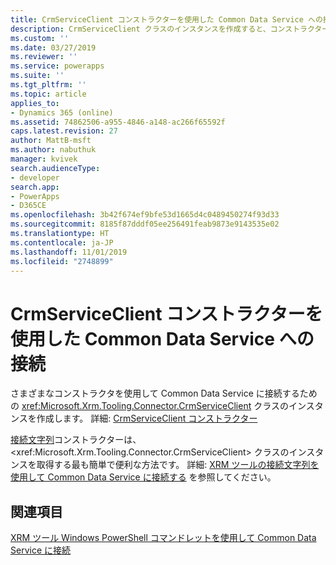 ```yaml
---
title: CrmServiceClient コンストラクターを使用した Common Data Service への接続 (Common Data Service)| Microsoft Docs
description: CrmServiceClient クラスのインスタンスを作成すると、コンストラクターの 1 つを使用して Common Data Service に接続できます。
ms.custom: ''
ms.date: 03/27/2019
ms.reviewer: ''
ms.service: powerapps
ms.suite: ''
ms.tgt_pltfrm: ''
ms.topic: article
applies_to:
- Dynamics 365 (online)
ms.assetid: 74862506-a955-4846-a148-ac266f65592f
caps.latest.revision: 27
author: MattB-msft
ms.author: nabuthuk
manager: kvivek
search.audienceType:
- developer
search.app:
- PowerApps
- D365CE
ms.openlocfilehash: 3b42f674ef9bfe53d1665d4c0489450274f93d33
ms.sourcegitcommit: 8185f87dddf05ee256491feab9873e9143535e02
ms.translationtype: HT
ms.contentlocale: ja-JP
ms.lasthandoff: 11/01/2019
ms.locfileid: "2748899"
---
```

# <a name="use-crmserviceclient-constructors-to-connect-to-common-data-service"></a>CrmServiceClient コンストラクターを使用した Common Data Service への接続

さまざまなコンストラクタを使用して Common Data Service に接続するための <xref:Microsoft.Xrm.Tooling.Connector.CrmServiceClient> クラスのインスタンスを作成します。 詳細: [CrmServiceClient コンストラクター](https://docs.microsoft.com/dotnet/api/microsoft.xrm.tooling.connector.crmserviceclient.-ctor)

[接続文字列](https://docs.microsoft.com/dotnet/api/microsoft.xrm.tooling.connector.crmserviceclient.-ctor?view=dynamics-xrmtooling-ce-9#Microsoft_Xrm_Tooling_Connector_CrmServiceClient__ctor_System_String_)コンストラクターは、<xref:Microsoft.Xrm.Tooling.Connector.CrmServiceClient> クラスのインスタンスを取得する最も簡単で便利な方法です。 詳細: [XRM ツールの接続文字列を使用して Common Data Service に接続する](use-connection-strings-xrm-tooling-connect.md) を参照してください。

## <a name="see-also"></a>関連項目

[XRM ツール Windows PowerShell コマンドレットを使用して Common Data Service に接続](use-powershell-cmdlets-xrm-tooling-connect.md) 
